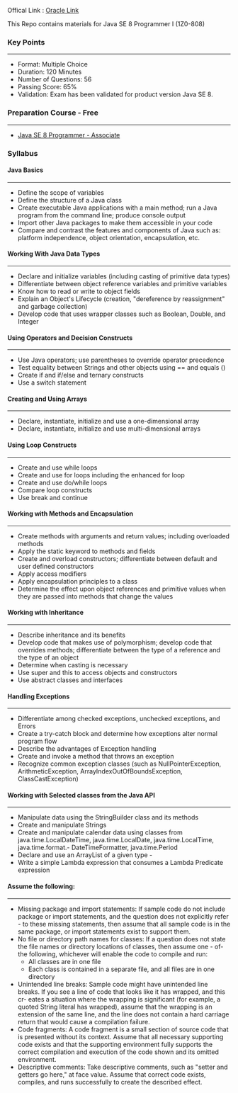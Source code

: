 Offical Link : [Oracle Link](https://education.oracle.com/java-se-8-programmer-i-also-available-in-chs-for-taiwan/pexam_1Z0-808)

This Repo contains materials for Java SE 8 Programmer I (1Z0-808)

### Key Points
---

- Format: Multiple Choice
- Duration: 120 Minutes
- Number of Questions: 56
- Passing Score: 65%
- Validation: Exam has been validated for product version Java SE 8.


### Preparation Course - Free
---
- [Java SE 8 Programmer - Associate](https://mylearn.oracle.com/ou/learning-path/java-se-8-programmer-associate/40821)

### Syllabus

#### Java Basics 
---

- Define the scope of variables 
- Define the structure of a Java class
- Create executable Java applications with a main method; run a Java program from the command line; produce console output
- Import other Java packages to make them accessible in your code
- Compare and contrast the features and components of Java such as: platform independence, object orientation, encapsulation, etc.

#### Working With Java Data Types 
---

- Declare and initialize variables (including casting of primitive data types)
- Differentiate between object reference variables and primitive variables
- Know how to read or write to object fields
- Explain an Object's Lifecycle (creation, "dereference by reassignment" and garbage collection)
- Develop code that uses wrapper classes such as Boolean, Double, and Integer  

#### Using Operators and Decision Constructs 
---

- Use Java operators; use parentheses to override operator precedence
- Test equality between Strings and other objects using == and equals ()
- Create if and if/else and ternary constructs 
- Use a switch statement 


#### Creating and Using Arrays 
---
- Declare, instantiate, initialize and use a one-dimensional array
- Declare, instantiate, initialize and use multi-dimensional arrays

#### Using Loop Constructs 
---
- Create and use while loops
- Create and use for loops including the enhanced for loop
- Create and use do/while loops
- Compare loop constructs
- Use break and continue  

#### Working with Methods and Encapsulation 
---
- Create methods with arguments and return values; including overloaded methods
- Apply the static keyword to methods and fields  
- Create and overload constructors; differentiate between default and user defined constructors
- Apply access modifiers
- Apply encapsulation principles to a class
- Determine the effect upon object references and primitive values when they are passed  into methods that change the values

#### Working with Inheritance 
---
- Describe inheritance and its benefits
- Develop code that makes use of polymorphism; develop code that overrides methods;  differentiate between the type of a reference and the type of an object
- Determine when casting is necessary
- Use super and this to access objects and constructors
- Use abstract classes and interfaces

#### Handling Exceptions 
---
- Differentiate among checked exceptions, unchecked exceptions, and Errors
- Create a try-catch block and determine how exceptions alter normal program flow
- Describe the advantages of Exception handling 
- Create and invoke a method that throws an exception
- Recognize common exception classes (such as NullPointerException, ArithmeticException, ArrayIndexOutOfBoundsException, ClassCastException)

#### Working with Selected classes from the Java API 
---
- Manipulate data using the StringBuilder class and its methods
- Create and manipulate Strings
- Create and manipulate calendar data using classes from java.time.LocalDateTime,  java.time.LocalDate, java.time.LocalTime, java.time.format.- DateTimeFormatter, java.time.Period
- Declare and use an ArrayList of a given type - 
- Write a simple Lambda expression that consumes a Lambda Predicate expression

#### Assume the following:
---
- Missing package and import statements: If sample code do not include package or import statements, and the question does not explicitly refer - to these missing statements, then assume that all sample code is in the same package, or import statements exist to support them.
- No file or directory path names for classes: If a question does not state the file names or directory locations of classes, then assume one - of-  the following, whichever will enable the code to compile and run:
    - All classes are in one file
    - Each class is contained in a separate file, and all files are in one directory
- Unintended line breaks: Sample code might have unintended line breaks. If you see a line of code that looks like it has wrapped, and this cr- eates a situation where the wrapping is significant (for example, a quoted String literal has wrapped), assume that the wrapping is an extension of the same line, and the line does not contain a hard carriage return that would cause a compilation failure.
- Code fragments: A code fragment is a small section of source code that is presented without its context. Assume that all necessary supporting code exists and that the supporting environment fully supports the correct compilation and execution of the code shown and its omitted environment.
- Descriptive comments: Take descriptive comments, such as "setter and getters go here," at face value. Assume that correct code exists, compiles, and runs successfully to create the described effect.
